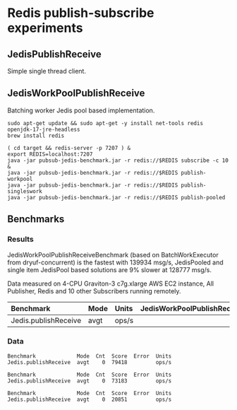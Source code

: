 # Redis publish-subscribe experiments

## JedisPublishReceive

Simple single thread client.

## JedisWorkPoolPublishReceive

Batching worker Jedis pool based implementation.

```
sudo apt-get update && sudo apt-get -y install net-tools redis openjdk-17-jre-headless
brew install redis
```

```
( cd target && redis-server -p 7207 ) &
export REDIS=localhost:7207
java -jar pubsub-jedis-benchmark.jar -r redis://$REDIS subscribe -c 10 &
java -jar pubsub-jedis-benchmark.jar -r redis://$REDIS publish-workpool
java -jar pubsub-jedis-benchmark.jar -r redis://$REDIS publish-singleswork
java -jar pubsub-jedis-benchmark.jar -r redis://$REDIS publish-pooled
```

## Benchmarks

### Results

JedisWorkPoolPublishReceiveBenchmark (based on BatchWorkExecutor from dryuf-concurrent) is the fastest with 139934 msg/s,
JedisPooled and single item JedisPool based solutions are 9% slower at 128777 msg/s.

Data measured on 4-CPU Graviton-3 c7g.xlarge AWS EC2 instance, All Publisher, Redis and 10 other Subscribers running remotely.

<!--- benchmark:table:publishreceive:: --->

|Benchmark           |Mode|Units|JedisWorkPoolPublishReceiveBenchmark|JedisSinglesWorkPoolPublishReceiveBenchmark|JedisPooledPublishReceiveBenchmark|
|:-------------------|:---|:----|-----------------------------------:|------------------------------------------:|---------------------------------:|
|Jedis.publishReceive|avgt|ops/s|                               79418|                                      73183|                             20851|

### Data

<!--- benchmark:data:publishreceive:JedisWorkPoolPublishReceiveBenchmark:: --->

```
Benchmark             Mode  Cnt  Score  Error  Units
Jedis.publishReceive  avgt    0  79418         ops/s
```

<!--- benchmark:data:publishreceive:JedisSinglesWorkPoolPublishReceiveBenchmark:: --->

```
Benchmark             Mode  Cnt  Score  Error  Units
Jedis.publishReceive  avgt    0  73183         ops/s
```

<!--- benchmark:data:publishreceive:JedisPooledPublishReceiveBenchmark:: --->

```
Benchmark             Mode  Cnt  Score  Error  Units
Jedis.publishReceive  avgt    0  20851         ops/s
```
